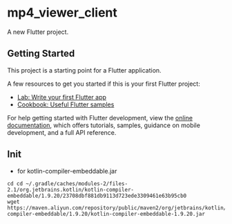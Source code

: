 # mp4_viewer_client

A new Flutter project.

## Getting Started

This project is a starting point for a Flutter application.

A few resources to get you started if this is your first Flutter project:

- [Lab: Write your first Flutter app](https://docs.flutter.dev/get-started/codelab)
- [Cookbook: Useful Flutter samples](https://docs.flutter.dev/cookbook)

For help getting started with Flutter development, view the
[online documentation](https://docs.flutter.dev/), which offers tutorials,
samples, guidance on mobile development, and a full API reference.

## Init

* for kotlin-compiler-embeddable.jar

``` shell
cd cd ~/.gradle/caches/modules-2/files-2.1/org.jetbrains.kotlin/kotlin-compiler-embeddable/1.9.20/23708dbf881db9113d723ede3309461e63b95cb0
wget https://maven.aliyun.com/repository/public/maven2/org/jetbrains/kotlin/kotlin-compiler-embeddable/1.9.20/kotlin-compiler-embeddable-1.9.20.jar
```